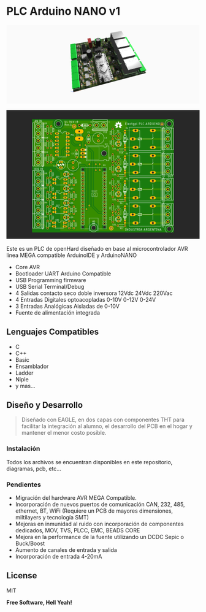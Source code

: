 # PLC Arduino NANO v1 

![N|Solid](https://raw.githubusercontent.com/electgpl/PLCArduino/master/Desarrollo_V1.0/PLCArduinoV1.brd2.png)

![N|Solid](https://raw.githubusercontent.com/electgpl/PLCArduino/master/Desarrollo_V1.0/PLCArduinoV1t.png)

Este es un PLC de openHard diseñado en base al microcontrolador AVR linea MEGA compatible ArduinoIDE y ArduinoNANO

  - Core AVR
  - Bootloader UART Arduino Compatible
  - USB Programming firmware
  - USB Serial Terminal/Debug
  - 4 Salidas contacto seco doble inversora 12Vdc 24Vdc 220Vac
  - 4 Entradas Digitales optoacopladas 0-10V 0-12V 0-24V 
  - 3 Entradas Analógicas Aisladas de 0-10V
  - Fuente de alimentación integrada

## Lenguajes Compatibles

  - C
  - C++
  - Basic
  - Ensamblador
  - Ladder
  - Niple
  - y mas...
  
## Diseño y Desarrollo

> Diseñado con EAGLE, en dos capas con componentes THT para facilitar
> la integración al alumno, el desarrollo del PCB en el hogar y mantener
> el menor costo posible.

### Instalación

Todos los archivos se encuentran disponibles en este repositorio, diagramas, pcb, etc...

### Pendientes

 - Migración del hardware AVR MEGA Compatible.
 - Incorporación de nuevos puertos de comunicación CAN, 232, 485, ethernet, BT, WiFi (Requiere un PCB de mayores dimensiones, miltilayers y tecnología SMT)
 - Mejoras en inmunidad al ruido con incorporación de componentes dedicados, MOV, TVS, PLCC, EMC, BEADS CORE
 - Mejora en la performance de la fuente utilizando un DCDC Sepic o Buck/Boost
 - Aumento de canales de entrada y salida
 - Incorporación de entrada 4-20mA

License
----

MIT


**Free Software, Hell Yeah!**


